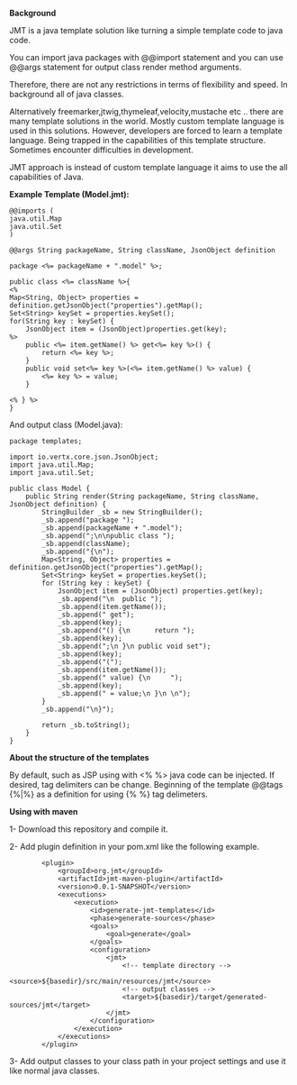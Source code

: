 **Background**

JMT is a java template solution like turning a simple template code to java code.

You can import java packages with @@import statement and you can use @@args statement for output class render method arguments.

Therefore, there are not any restrictions in terms of flexibility and speed. In background all of java classes.

Alternatively freemarker,jtwig,thymeleaf,velocity,mustache etc .. there are many template solutions in the world.
Mostly custom template language is used in this solutions.
However, developers are forced to learn a template language. Being trapped in the capabilities of this template structure. Sometimes encounter difficulties in development.

JMT approach is instead of custom template language it aims to use the all capabilities of Java.

**Example Template (Model.jmt):**

    @@imports (
    java.util.Map
    java.util.Set
    )
    
    @@args String packageName, String className, JsonObject definition
    
    package <%= packageName + ".model" %>;
    
    public class <%= className %>{
    <%
    Map<String, Object> properties = definition.getJsonObject("properties").getMap();
    Set<String> keySet = properties.keySet();
    for(String key : keySet) {
    	JsonObject item = (JsonObject)properties.get(key);
    %>
    	public <%= item.getName() %> get<%= key %>() {
    		return <%= key %>;
    	}
    	public void set<%= key %>(<%= item.getName() %> value) {
    		<%= key %> = value;
    	}
    	
    <% } %>
    }

And output class (Model.java):

    package templates;

    import io.vertx.core.json.JsonObject;
    import java.util.Map;
    import java.util.Set;

    public class Model {
        public String render(String packageName, String className, JsonObject definition) {
            StringBuilder _sb = new StringBuilder();
            _sb.append("package ");
            _sb.append(packageName + ".model");
            _sb.append(";\n\npublic class ");
            _sb.append(className);
            _sb.append("{\n");
            Map<String, Object> properties = definition.getJsonObject("properties").getMap();
            Set<String> keySet = properties.keySet();
            for (String key : keySet) {
                JsonObject item = (JsonObject) properties.get(key);
                _sb.append("\n	public ");
                _sb.append(item.getName());
                _sb.append(" get");
                _sb.append(key);
                _sb.append("() {\n		return ");
                _sb.append(key);
                _sb.append(";\n	}\n	public void set");
                _sb.append(key);
                _sb.append("(");
                _sb.append(item.getName());
                _sb.append(" value) {\n		");
                _sb.append(key);
                _sb.append(" = value;\n	}\n	\n");
            }
            _sb.append("\n}");

            return _sb.toString();
        }
    }

**About the structure of the templates**

By default, such as JSP using with <% %> java code can be injected. If desired, tag delimiters can be change. Beginning of the template @@tags {%|%} as a definition for using {% %} tag delimeters.

**Using with maven**

1- Download this repository and compile it.

2- Add plugin definition in your pom.xml like the following example.

			<plugin>
				<groupId>org.jmt</groupId>
				<artifactId>jmt-maven-plugin</artifactId>
				<version>0.0.1-SNAPSHOT</version>
				<executions>
					<execution>
						<id>generate-jmt-templates</id>
						<phase>generate-sources</phase>
						<goals>
							<goal>generate</goal>
						</goals>
						<configuration>
							<jmt>
                                <!-- template directory -->
								<source>${basedir}/src/main/resources/jmt</source>
                                <!-- output classes -->
								<target>${basedir}/target/generated-sources/jmt</target>
							</jmt>
						</configuration>
					</execution>
				</executions>
			</plugin>

3- Add output classes to your class path in your project settings and use it like normal java classes.
